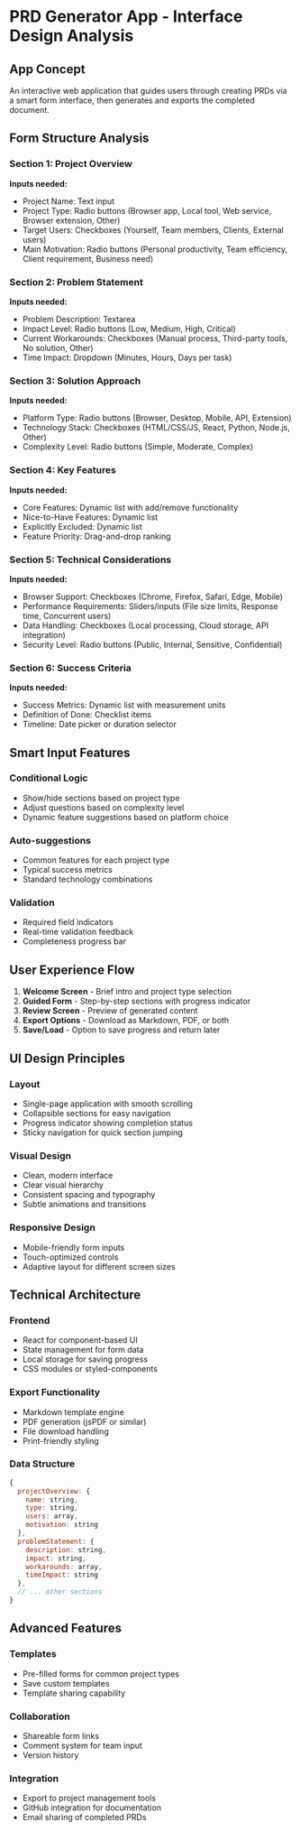 # PRD Generator App - Interface Design Analysis

## App Concept
An interactive web application that guides users through creating PRDs via a smart form interface, then generates and exports the completed document.

## Form Structure Analysis

### Section 1: Project Overview
**Inputs needed:**
- Project Name: Text input
- Project Type: Radio buttons (Browser app, Local tool, Web service, Browser extension, Other)
- Target Users: Checkboxes (Yourself, Team members, Clients, External users)
- Main Motivation: Radio buttons (Personal productivity, Team efficiency, Client requirement, Business need)

### Section 2: Problem Statement
**Inputs needed:**
- Problem Description: Textarea
- Impact Level: Radio buttons (Low, Medium, High, Critical)
- Current Workarounds: Checkboxes (Manual process, Third-party tools, No solution, Other)
- Time Impact: Dropdown (Minutes, Hours, Days per task)

### Section 3: Solution Approach
**Inputs needed:**
- Platform Type: Radio buttons (Browser, Desktop, Mobile, API, Extension)
- Technology Stack: Checkboxes (HTML/CSS/JS, React, Python, Node.js, Other)
- Complexity Level: Radio buttons (Simple, Moderate, Complex)

### Section 4: Key Features
**Inputs needed:**
- Core Features: Dynamic list with add/remove functionality
- Nice-to-Have Features: Dynamic list
- Explicitly Excluded: Dynamic list
- Feature Priority: Drag-and-drop ranking

### Section 5: Technical Considerations
**Inputs needed:**
- Browser Support: Checkboxes (Chrome, Firefox, Safari, Edge, Mobile)
- Performance Requirements: Sliders/inputs (File size limits, Response time, Concurrent users)
- Data Handling: Checkboxes (Local processing, Cloud storage, API integration)
- Security Level: Radio buttons (Public, Internal, Sensitive, Confidential)

### Section 6: Success Criteria
**Inputs needed:**
- Success Metrics: Dynamic list with measurement units
- Definition of Done: Checklist items
- Timeline: Date picker or duration selector

## Smart Input Features

### Conditional Logic
- Show/hide sections based on project type
- Adjust questions based on complexity level
- Dynamic feature suggestions based on platform choice

### Auto-suggestions
- Common features for each project type
- Typical success metrics
- Standard technology combinations

### Validation
- Required field indicators
- Real-time validation feedback
- Completeness progress bar

## User Experience Flow

1. **Welcome Screen** - Brief intro and project type selection
2. **Guided Form** - Step-by-step sections with progress indicator
3. **Review Screen** - Preview of generated content
4. **Export Options** - Download as Markdown, PDF, or both
5. **Save/Load** - Option to save progress and return later

## UI Design Principles

### Layout
- Single-page application with smooth scrolling
- Collapsible sections for easy navigation
- Progress indicator showing completion status
- Sticky navigation for quick section jumping

### Visual Design
- Clean, modern interface
- Clear visual hierarchy
- Consistent spacing and typography
- Subtle animations and transitions

### Responsive Design
- Mobile-friendly form inputs
- Touch-optimized controls
- Adaptive layout for different screen sizes

## Technical Architecture

### Frontend
- React for component-based UI
- State management for form data
- Local storage for saving progress
- CSS modules or styled-components

### Export Functionality
- Markdown template engine
- PDF generation (jsPDF or similar)
- File download handling
- Print-friendly styling

### Data Structure
```javascript
{
  projectOverview: {
    name: string,
    type: string,
    users: array,
    motivation: string
  },
  problemStatement: {
    description: string,
    impact: string,
    workarounds: array,
    timeImpact: string
  },
  // ... other sections
}
```

## Advanced Features

### Templates
- Pre-filled forms for common project types
- Save custom templates
- Template sharing capability

### Collaboration
- Shareable form links
- Comment system for team input
- Version history

### Integration
- Export to project management tools
- GitHub integration for documentation
- Email sharing of completed PRDs


